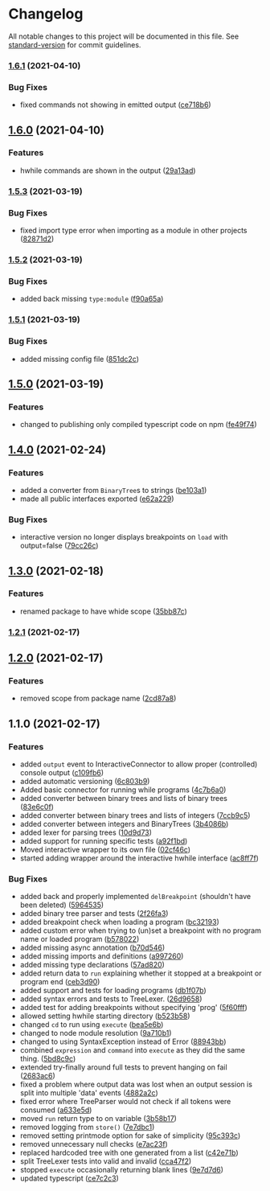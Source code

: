 # Changelog

All notable changes to this project will be documented in this file. See [standard-version](https://github.com/conventional-changelog/standard-version) for commit guidelines.

### [1.6.1](https://github.com/sonrad10/hwhile-wrapper/compare/v1.6.0...v1.6.1) (2021-04-10)


### Bug Fixes

* fixed commands not showing in emitted output ([ce718b6](https://github.com/sonrad10/hwhile-wrapper/commit/ce718b6ac742936c94fb7befd8643752de58709f))

## [1.6.0](https://github.com/sonrad10/hwhile-wrapper/compare/v1.5.3...v1.6.0) (2021-04-10)


### Features

* hwhile commands are shown in the output ([29a13ad](https://github.com/sonrad10/hwhile-wrapper/commit/29a13adbc905e14e776216ba67e96b446ef5dc20))

### [1.5.3](https://github.com/sonrad10/hwhile-wrapper/compare/v1.5.2...v1.5.3) (2021-03-19)


### Bug Fixes

* fixed import type error when importing as a module in other projects ([82871d2](https://github.com/sonrad10/hwhile-wrapper/commit/82871d2821fb39856ff56cdc8a0f404ddd5afbc3))

### [1.5.2](https://github.com/sonrad10/hwhile-wrapper/compare/v1.5.1...v1.5.2) (2021-03-19)


### Bug Fixes

* added back missing `type:module` ([f90a65a](https://github.com/sonrad10/hwhile-wrapper/commit/f90a65a35faf188459fd7057ba91e442da21924c))

### [1.5.1](https://github.com/sonrad10/hwhile-wrapper/compare/v1.5.0...v1.5.1) (2021-03-19)


### Bug Fixes

* added missing config file ([851dc2c](https://github.com/sonrad10/hwhile-wrapper/commit/851dc2c1013be550e6baa71753c8783b72690e05))

## [1.5.0](https://github.com/sonrad10/hwhile-wrapper/compare/v1.4.0...v1.5.0) (2021-03-19)


### Features

* changed to publishing only compiled typescript code on npm ([fe49f74](https://github.com/sonrad10/hwhile-wrapper/commit/fe49f74bba6f11a24b5fac3087c6fb38764a9af3))

## [1.4.0](https://github.com/sonrad10/hwhile-wrapper/compare/v1.3.0...v1.4.0) (2021-02-24)


### Features

* added a converter from `BinaryTree`s to strings ([be103a1](https://github.com/sonrad10/hwhile-wrapper/commit/be103a1a60bb3b813875b8f669b47aaa0d4ef74f))
* made all public interfaces exported ([e62a229](https://github.com/sonrad10/hwhile-wrapper/commit/e62a229e73a462f872ce24d7d277aab54332f7ec))


### Bug Fixes

* interactive version no longer displays breakpoints on `load` with output=false ([79cc26c](https://github.com/sonrad10/hwhile-wrapper/commit/79cc26c01518498d7e69b2d7e01219f2aad4ea60))

## [1.3.0](https://github.com/sonrad10/hwhile-wrapper/compare/v1.2.1...v1.3.0) (2021-02-18)


### Features

* renamed package to have whide scope ([35bb87c](https://github.com/sonrad10/hwhile-wrapper/commit/35bb87c7e91825a8fa8181fb3668477fe0fa599a))

### [1.2.1](https://github.com/sonrad10/hwhile-wrapper/compare/v1.2.0...v1.2.1) (2021-02-17)

## [1.2.0](https://github.com/sonrad10/hwhile-wrapper/compare/v1.1.0...v1.2.0) (2021-02-17)


### Features

* removed scope from package name ([2cd87a8](https://github.com/sonrad10/hwhile-wrapper/commit/2cd87a810e74d18b1b4c5cc3b9fabc23b155b0fa))

## 1.1.0 (2021-02-17)


### Features

* added `output` event to InteractiveConnector to allow proper (controlled) console output ([c109fb6](https://github.com/sonrad10/hwhile-wrapper/commit/c109fb6f60f460e2cd9900e59feccab0a6734b57))
* added automatic versioning ([6c803b9](https://github.com/sonrad10/hwhile-wrapper/commit/6c803b9f44e32ac0982cbbb36330d24fd893199c))
* Added basic connector for running while programs ([4c7b6a0](https://github.com/sonrad10/hwhile-wrapper/commit/4c7b6a0cb14651c4a78a054c682ac1cbcbaeebbc))
* added converter between binary trees and lists of binary trees ([83e6c0f](https://github.com/sonrad10/hwhile-wrapper/commit/83e6c0f3bb059fd7cf854d6e380819f61593f07f))
* added converter between binary trees and lists of integers ([7ccb9c5](https://github.com/sonrad10/hwhile-wrapper/commit/7ccb9c5c86a63b29f4b42ce47935e1873f3d4e5e))
* added converter between integers and BinaryTrees ([3b4086b](https://github.com/sonrad10/hwhile-wrapper/commit/3b4086bf709f36651a1dc392603f9e4f78a8d4dd))
* added lexer for parsing trees ([10d9d73](https://github.com/sonrad10/hwhile-wrapper/commit/10d9d73efae8a1ade5cf4a2327ddabfe26cefdcb))
* added support for running specific tests ([a92f1bd](https://github.com/sonrad10/hwhile-wrapper/commit/a92f1bdcf338597a86197e8fd8b9ef71c500963d))
* Moved interactive wrapper to its own file ([02cf46c](https://github.com/sonrad10/hwhile-wrapper/commit/02cf46c32bd5a2bea219fb88773a3e9e89359a14))
* started adding wrapper around the interactive hwhile interface ([ac8ff7f](https://github.com/sonrad10/hwhile-wrapper/commit/ac8ff7f759dd96a248e491a176b5991c6eb3b11d))


### Bug Fixes

* added back and properly implemented `delBreakpoint` (shouldn't have been deleted) ([5964535](https://github.com/sonrad10/hwhile-wrapper/commit/5964535f33647cc07a85593b2c581dab923fd279))
* added binary tree parser and tests ([2f26fa3](https://github.com/sonrad10/hwhile-wrapper/commit/2f26fa3a16a91eaebd305350a4052d15ce3385bd))
* added breakpoint check when loading a program ([bc32193](https://github.com/sonrad10/hwhile-wrapper/commit/bc32193c3a4e49c59f9d13100626226b56c47cb1))
* added custom error when trying to (un)set a breakpoint with no program name or loaded program ([b578022](https://github.com/sonrad10/hwhile-wrapper/commit/b578022aee6934ec1fea152f2b6e813313cee667))
* added missing async annotation ([b70d546](https://github.com/sonrad10/hwhile-wrapper/commit/b70d546605c68ae6e019aa254c75be4771ed82c1))
* added missing imports and definitions ([a997260](https://github.com/sonrad10/hwhile-wrapper/commit/a997260effa5086ee17e391e176a5c9ad03615fb))
* added missing type declarations ([57ad820](https://github.com/sonrad10/hwhile-wrapper/commit/57ad8209b62e6ec86c018265d01a7133a177da65))
* added return data to `run` explaining whether it stopped at a breakpoint or program end ([ceb3d90](https://github.com/sonrad10/hwhile-wrapper/commit/ceb3d90c290cc866291b81a659e87b7c71c0dc66))
* added support and tests for loading programs ([db1f07b](https://github.com/sonrad10/hwhile-wrapper/commit/db1f07b74306ae6d5f1b37a10c2ae8c1befb5f49))
* added syntax errors and tests to TreeLexer. ([26d9658](https://github.com/sonrad10/hwhile-wrapper/commit/26d96589a924850f6c3c39abbcecf376a584879d))
* added test for adding breakpoints without specifying 'prog' ([5f60fff](https://github.com/sonrad10/hwhile-wrapper/commit/5f60fff6d5f37bc7381ac081fdd03630bbf3c30a))
* allowed setting hwhile starting directory ([b523b58](https://github.com/sonrad10/hwhile-wrapper/commit/b523b58bb47616aca4b2dac3ceda7f05623935b9))
* changed `cd` to run using `execute` ([bea5e6b](https://github.com/sonrad10/hwhile-wrapper/commit/bea5e6b301c18c086d75abf7524c1bccdb59087b))
* changed to node module resolution ([9a710b1](https://github.com/sonrad10/hwhile-wrapper/commit/9a710b1333626466eb4d4012465fa9181aa0d00e))
* changed to using SyntaxException instead of Error ([88943bb](https://github.com/sonrad10/hwhile-wrapper/commit/88943bbfcb99aebe9ad230a07b3b8bf5034abad4))
* combined `expression` and `command` into `execute` as they did the same thing. ([5bd8c9c](https://github.com/sonrad10/hwhile-wrapper/commit/5bd8c9cf8480aefa3baeadf3f31131444cc961cb))
* extended try-finally around full tests to prevent hanging on fail ([2683ac6](https://github.com/sonrad10/hwhile-wrapper/commit/2683ac60de53956c2bc576166d5d35db821d2d3c))
* fixed a problem where output data was lost when an output session is split into multiple 'data' events ([4882a2c](https://github.com/sonrad10/hwhile-wrapper/commit/4882a2c2700d7524a75c2f07206164898b3e5c26))
* fixed error where TreeParser would not check if all tokens were consumed ([a633e5d](https://github.com/sonrad10/hwhile-wrapper/commit/a633e5dad40c639ac94c4a77491a83285210a2c2))
* moved `run` return type to on variable ([3b58b17](https://github.com/sonrad10/hwhile-wrapper/commit/3b58b179f2eac0ef02311ef1d89196dd35985b86))
* removed logging from `store()` ([7e7dbc1](https://github.com/sonrad10/hwhile-wrapper/commit/7e7dbc1516af0e9ecd55a8a430aefe87bfc43bbb))
* removed setting printmode option for sake of simplicity ([95c393c](https://github.com/sonrad10/hwhile-wrapper/commit/95c393c25345963c54abd8aeea17f13def482d24))
* removed unnecessary null checks ([e7ac23f](https://github.com/sonrad10/hwhile-wrapper/commit/e7ac23ffb969e1461c3791799e1a1bac36322dd3))
* replaced hardcoded tree with one generated from a list ([c42e71b](https://github.com/sonrad10/hwhile-wrapper/commit/c42e71b6fa38789b3b9fb642c7289647cec2979a))
* split TreeLexer tests into valid and invalid ([cca47f2](https://github.com/sonrad10/hwhile-wrapper/commit/cca47f2777df8964121a356b7835aa5d404ea101))
* stopped `execute` occasionally returning blank lines ([9e7d7d6](https://github.com/sonrad10/hwhile-wrapper/commit/9e7d7d66e440251c4011ba5de6018347d501d4d0))
* updated typescript ([ce7c2c3](https://github.com/sonrad10/hwhile-wrapper/commit/ce7c2c36160c9c26f2ee4d9827f65d9d1d97ec63))
